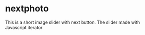 # nextphoto
This is a short image slider with next button. The slider made with Javascript iterator
